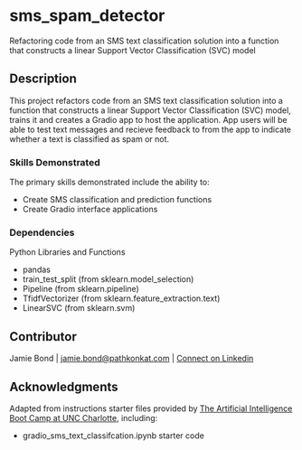 # sms_spam_detector
Refactoring code from an SMS text classification solution into a function that constructs a linear Support Vector Classification (SVC) model

## Description

This project refactors code from an SMS text classification solution into a function that constructs a linear Support Vector Classification (SVC) model, trains it and creates a Gradio app to host the application. App users will be able to test text messages and recieve feedback to from the app to indicate whether a text is classified as spam or not.


### Skills Demonstrated

The primary skills demonstrated include the ability to:
* Create SMS classification and prediction functions
* Create Gradio interface applications


### Dependencies

Python Libraries and Functions
* pandas
* train_test_split (from sklearn.model_selection)
* Pipeline (from sklearn.pipeline)
* TfidfVectorizer (from sklearn.feature_extraction.text)
* LinearSVC (from sklearn.svm)



## Contributor

Jamie Bond | jamie.bond@pathkonkat.com | [Connect on Linkedin](https://linkedin.com/in/jamielbond)

## Acknowledgments

Adapted from instructions starter files provided by [The Artificial Intelligence Boot Camp at UNC Charlotte](https://bootcamp.charlotte.edu/artificial-intelligence/), including:
* gradio_sms_text_classifcation.ipynb starter code